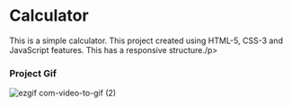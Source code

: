 <h1>Calculator</h1>

<p>This is a simple calculator. This project created using HTML-5, CSS-3 and JavaScript features. This has a responsive structure./p>

<h3>Project Gif</h3>


![ezgif com-video-to-gif (2)](https://github.com/nazanyilmaz/Calculator/assets/147782488/e345f714-9cae-4a76-91c7-6cc0c3887d53)
